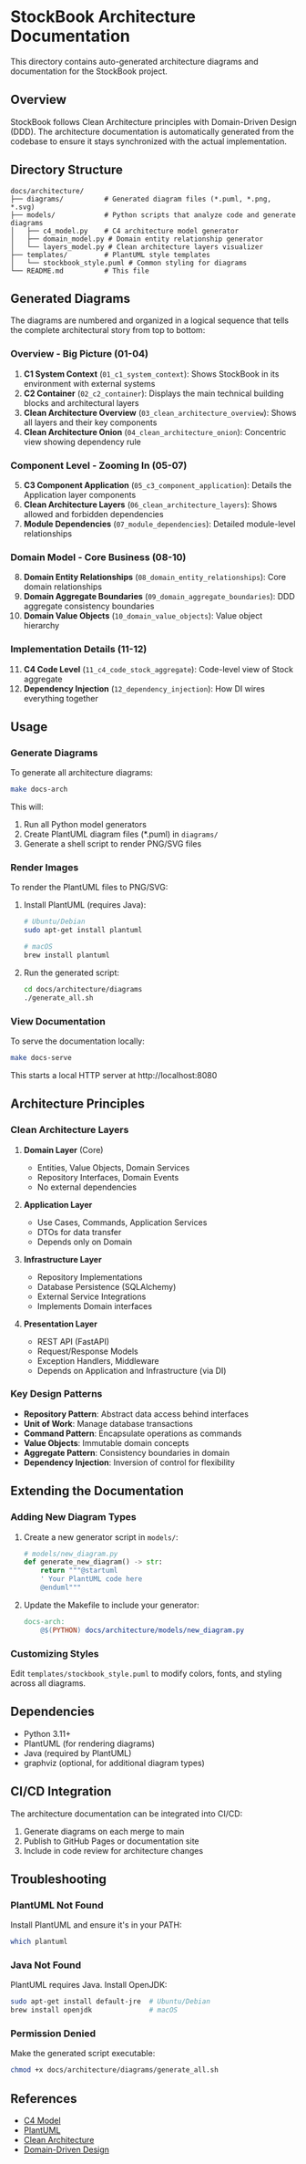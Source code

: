 # StockBook Architecture Documentation

This directory contains auto-generated architecture diagrams and documentation for the StockBook project.

## Overview

StockBook follows Clean Architecture principles with Domain-Driven Design (DDD). The architecture documentation is automatically generated from the codebase to ensure it stays synchronized with the actual implementation.

## Directory Structure

```
docs/architecture/
├── diagrams/          # Generated diagram files (*.puml, *.png, *.svg)
├── models/            # Python scripts that analyze code and generate diagrams
│   ├── c4_model.py    # C4 architecture model generator
│   ├── domain_model.py # Domain entity relationship generator
│   └── layers_model.py # Clean architecture layers visualizer
├── templates/         # PlantUML style templates
│   └── stockbook_style.puml # Common styling for diagrams
└── README.md          # This file
```

## Generated Diagrams

The diagrams are numbered and organized in a logical sequence that tells the complete architectural story from top to bottom:

### Overview - Big Picture (01-04)
1. **C1 System Context** (`01_c1_system_context`): Shows StockBook in its environment with external systems
2. **C2 Container** (`02_c2_container`): Displays the main technical building blocks and architectural layers
3. **Clean Architecture Overview** (`03_clean_architecture_overview`): Shows all layers and their key components
4. **Clean Architecture Onion** (`04_clean_architecture_onion`): Concentric view showing dependency rule

### Component Level - Zooming In (05-07)
5. **C3 Component Application** (`05_c3_component_application`): Details the Application layer components
6. **Clean Architecture Layers** (`06_clean_architecture_layers`): Shows allowed and forbidden dependencies
7. **Module Dependencies** (`07_module_dependencies`): Detailed module-level relationships

### Domain Model - Core Business (08-10)
8. **Domain Entity Relationships** (`08_domain_entity_relationships`): Core domain relationships
9. **Domain Aggregate Boundaries** (`09_domain_aggregate_boundaries`): DDD aggregate consistency boundaries
10. **Domain Value Objects** (`10_domain_value_objects`): Value object hierarchy

### Implementation Details (11-12)
11. **C4 Code Level** (`11_c4_code_stock_aggregate`): Code-level view of Stock aggregate
12. **Dependency Injection** (`12_dependency_injection`): How DI wires everything together

## Usage

### Generate Diagrams

To generate all architecture diagrams:

```bash
make docs-arch
```

This will:
1. Run all Python model generators
2. Create PlantUML diagram files (*.puml) in `diagrams/`
3. Generate a shell script to render PNG/SVG files

### Render Images

To render the PlantUML files to PNG/SVG:

1. Install PlantUML (requires Java):
   ```bash
   # Ubuntu/Debian
   sudo apt-get install plantuml
   
   # macOS
   brew install plantuml
   ```

2. Run the generated script:
   ```bash
   cd docs/architecture/diagrams
   ./generate_all.sh
   ```

### View Documentation

To serve the documentation locally:

```bash
make docs-serve
```

This starts a local HTTP server at http://localhost:8080

## Architecture Principles

### Clean Architecture Layers

1. **Domain Layer** (Core)
   - Entities, Value Objects, Domain Services
   - Repository Interfaces, Domain Events
   - No external dependencies

2. **Application Layer**
   - Use Cases, Commands, Application Services
   - DTOs for data transfer
   - Depends only on Domain

3. **Infrastructure Layer**
   - Repository Implementations
   - Database Persistence (SQLAlchemy)
   - External Service Integrations
   - Implements Domain interfaces

4. **Presentation Layer**
   - REST API (FastAPI)
   - Request/Response Models
   - Exception Handlers, Middleware
   - Depends on Application and Infrastructure (via DI)

### Key Design Patterns

- **Repository Pattern**: Abstract data access behind interfaces
- **Unit of Work**: Manage database transactions
- **Command Pattern**: Encapsulate operations as commands
- **Value Objects**: Immutable domain concepts
- **Aggregate Pattern**: Consistency boundaries in domain
- **Dependency Injection**: Inversion of control for flexibility

## Extending the Documentation

### Adding New Diagram Types

1. Create a new generator script in `models/`:
   ```python
   # models/new_diagram.py
   def generate_new_diagram() -> str:
       return """@startuml
       ' Your PlantUML code here
       @enduml"""
   ```

2. Update the Makefile to include your generator:
   ```makefile
   docs-arch:
       @$(PYTHON) docs/architecture/models/new_diagram.py
   ```

### Customizing Styles

Edit `templates/stockbook_style.puml` to modify colors, fonts, and styling across all diagrams.

## Dependencies

- Python 3.11+
- PlantUML (for rendering diagrams)
- Java (required by PlantUML)
- graphviz (optional, for additional diagram types)

## CI/CD Integration

The architecture documentation can be integrated into CI/CD:

1. Generate diagrams on each merge to main
2. Publish to GitHub Pages or documentation site
3. Include in code review for architecture changes

## Troubleshooting

### PlantUML Not Found
Install PlantUML and ensure it's in your PATH:
```bash
which plantuml
```

### Java Not Found
PlantUML requires Java. Install OpenJDK:
```bash
sudo apt-get install default-jre  # Ubuntu/Debian
brew install openjdk              # macOS
```

### Permission Denied
Make the generated script executable:
```bash
chmod +x docs/architecture/diagrams/generate_all.sh
```

## References

- [C4 Model](https://c4model.com/)
- [PlantUML](https://plantuml.com/)
- [Clean Architecture](https://blog.cleancoder.com/uncle-bob/2012/08/13/the-clean-architecture.html)
- [Domain-Driven Design](https://martinfowler.com/bliki/DomainDrivenDesign.html)